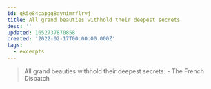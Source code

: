 ```yaml
---
id: qk5e84capgg8aynimrflrvj
title: All grand beauties withhold their deepest secrets
desc: ''
updated: 1652737870858
created: '2022-02-17T00:00:00.000Z'
tags:
  - excerpts
---
```


> All grand beauties withhold their deepest secrets. - The French Dispatch
